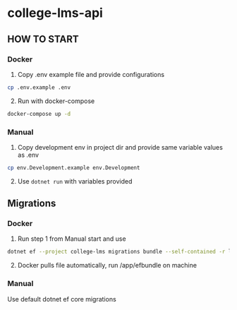 # college-lms-api

## HOW TO START

### Docker

1. Copy .env example file and provide configurations
```sh
cp .env.example .env
```
2. Run with docker-compose
```sh
docker-compose up -d
```

### Manual

1. Copy development env in project dir and provide same variable values as .env
```sh
cp env.Development.example env.Development
```
2. Use `dotnet run` with variables provided 

## Migrations

### Docker

1. Run step 1 from Manual start and use
```sh
dotnet ef --project college-lms migrations bundle --self-contained -r linux-x64 --force
```
2. Docker pulls file automatically, run /app/efbundle on machine

### Manual

Use default dotnet ef core migrations
